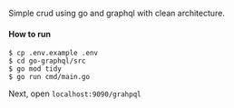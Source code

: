 Simple crud using go and graphql with clean architecture.

#### How to run

```
$ cp .env.example .env
$ cd go-graphql/src
$ go mod tidy
$ go run cmd/main.go
```

Next, open `localhost:9090/grahpql`
